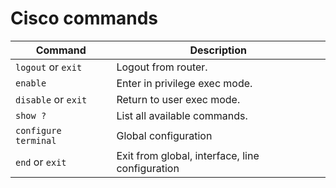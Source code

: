 # Cisco commands

| Command             | Description                                     | 
|---------------------|-------------------------------------------------|
| `logout` or `exit`  | Logout from router.                             |
| `enable`            | Enter in privilege exec mode.                   |
| `disable` or `exit` | Return to user exec mode.                       |
| `show ?`            | List all available commands.                    |
| `configure terminal`| Global configuration                            |
| `end` or `exit`     | Exit from global, interface, line configuration |
